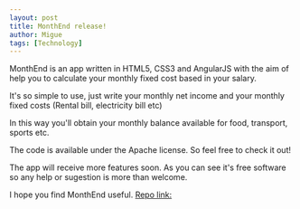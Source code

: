 ```yaml
---
layout: post
title: MonthEnd release!
author: Migue
tags: [Technology]
---
```

MonthEnd is an app written in HTML5, CSS3 and AngularJS with the aim of help you to calculate your monthly fixed cost based in your salary.

It's so simple to use, just write your monthly net income and your monthly fixed costs (Rental bill, electricity bill etc)

In this way you'll obtain your monthly balance available for food, transport, sports etc.

The code is available under the Apache license. So feel free to check it out!

The app will receive more features soon. As you can see it's free software so any help or sugestion is more than welcome. 

I hope you find MonthEnd useful.
[Repo link:](https://github.com/MAInformatico/MonthEnd)
 